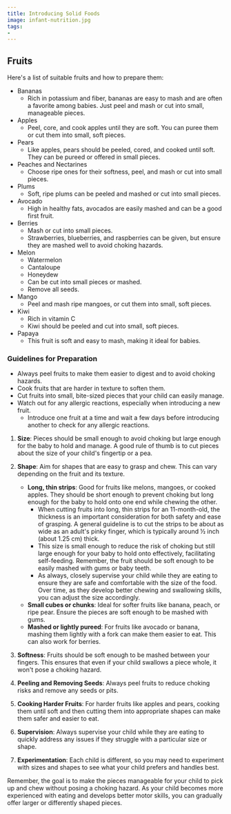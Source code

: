```yaml
---
title: Introducing Solid Foods
image: infant-nutrition.jpg
tags:
- 
---
```


## Fruits

Here's a list of suitable fruits and how to prepare them:

- Bananas
  - Rich in potassium and fiber, bananas are easy to mash and are often a favorite among babies. Just peel and mash or cut into small, manageable pieces.
- Apples
  - Peel, core, and cook apples until they are soft. You can puree them or cut them into small, soft pieces.
- Pears
  - Like apples, pears should be peeled, cored, and cooked until soft. They can be pureed or offered in small pieces.
- Peaches and Nectarines
  - Choose ripe ones for their softness, peel, and mash or cut into small pieces.
- Plums
  - Soft, ripe plums can be peeled and mashed or cut into small pieces.
- Avocado
  - High in healthy fats, avocados are easily mashed and can be a good first fruit.
- Berries
  - Mash or cut into small pieces.
  - Strawberries, blueberries, and raspberries can be given, but ensure they are mashed well to avoid choking hazards.
- Melon
  - Watermelon
  - Cantaloupe
  - Honeydew
  - Can be cut into small pieces or mashed.
  - Remove all seeds.
- Mango
  - Peel and mash ripe mangoes, or cut them into small, soft pieces.
- Kiwi
  - Rich in vitamin C
  - Kiwi should be peeled and cut into small, soft pieces.
- Papaya
  - This fruit is soft and easy to mash, making it ideal for babies.

### Guidelines for Preparation

- Always peel fruits to make them easier to digest and to avoid choking hazards.
- Cook fruits that are harder in texture to soften them.
- Cut fruits into small, bite-sized pieces that your child can easily manage.
- Watch out for any allergic reactions, especially when introducing a new fruit.
  - Introduce one fruit at a time and wait a few days before introducing another to check for any allergic reactions.

1. **Size**: Pieces should be small enough to avoid choking but large enough for the baby to hold and manage. A good rule of thumb is to cut pieces about the size of your child's fingertip or a pea.

2. **Shape**: Aim for shapes that are easy to grasp and chew. This can vary depending on the fruit and its texture.

   - **Long, thin strips**: Good for fruits like melons, mangoes, or cooked apples. They should be short enough to prevent choking but long enough for the baby to hold onto one end while chewing the other.
     - When cutting fruits into long, thin strips for an 11-month-old, the thickness is an important consideration for both safety and ease of grasping. A general guideline is to cut the strips to be about as wide as an adult's pinky finger, which is typically around ½ inch (about 1.25 cm) thick.
     - This size is small enough to reduce the risk of choking but still large enough for your baby to hold onto effectively, facilitating self-feeding. Remember, the fruit should be soft enough to be easily mashed with gums or baby teeth.
     - As always, closely supervise your child while they are eating to ensure they are safe and comfortable with the size of the food. Over time, as they develop better chewing and swallowing skills, you can adjust the size accordingly. 
   - **Small cubes or chunks**: Ideal for softer fruits like banana, peach, or ripe pear. Ensure the pieces are soft enough to be mashed with gums.
   - **Mashed or lightly pureed**: For fruits like avocado or banana, mashing them lightly with a fork can make them easier to eat. This can also work for berries.

3. **Softness**: Fruits should be soft enough to be mashed between your fingers. This ensures that even if your child swallows a piece whole, it won't pose a choking hazard.

4. **Peeling and Removing Seeds**: Always peel fruits to reduce choking risks and remove any seeds or pits.

5. **Cooking Harder Fruits**: For harder fruits like apples and pears, cooking them until soft and then cutting them into appropriate shapes can make them safer and easier to eat.

6. **Supervision**: Always supervise your child while they are eating to quickly address any issues if they struggle with a particular size or shape.

7. **Experimentation**: Each child is different, so you may need to experiment with sizes and shapes to see what your child prefers and handles best.

Remember, the goal is to make the pieces manageable for your child to pick up and chew without posing a choking hazard. As your child becomes more experienced with eating and develops better motor skills, you can gradually offer larger or differently shaped pieces.


[^1]: **Title:** []()<br>
**Publication:** []()<br>
**Archive:** [archive]()

[^2]: **Title:** []()<br>
**Publication:** []()<br>
**Archive:** [archive]()
